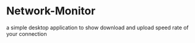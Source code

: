 # Network-Monitor
a simple desktop application to show download and upload speed rate of your connection 
